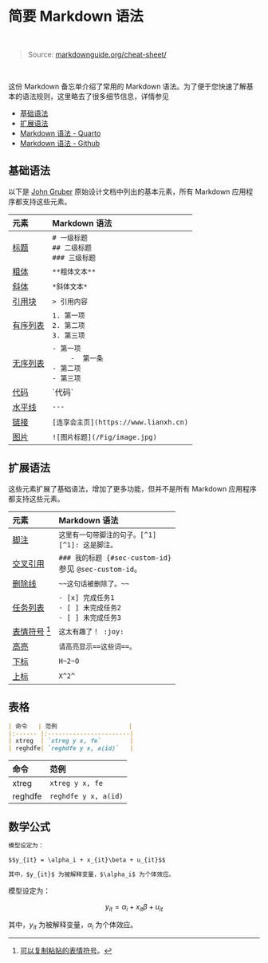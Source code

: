 # 简要 Markdown 语法

&emsp;

> Source: [markdownguide.org/cheat-sheet/](https://www.markdownguide.org/cheat-sheet/)

&emsp;

这份 Markdown 备忘单介绍了常用的 Markdown 语法。为了便于您快速了解基本的语法规则，这里略去了很多细节信息，详情参见 

- [基础语法](https://www.markdownguide.org/basic-syntax/) 
- [扩展语法](https://www.markdownguide.org/extended-syntax/) 
- [Markdown 语法 - Quarto](https://quarto.org/docs/authoring/markdown-basics.html)
- [Markdown 语法 - Github](https://docs.github.com/en/get-started/writing-on-github/getting-started-with-writing-and-formatting-on-github/basic-writing-and-formatting-syntax#using-emojis)

## 基础语法

以下是 [John Gruber](https://en.wikipedia.org/wiki/John_Gruber) 原始设计文档中列出的基本元素，所有 Markdown 应用程序都支持这些元素。

| 元素         | Markdown 语法                          |
| :------------ | :----------- |
| [标题](https://www.markdownguide.org/basic-syntax/#headings) | `# 一级标题`<br>`## 二级标题`<br>`### 三级标题`                        |
| [粗体](https://www.markdownguide.org/basic-syntax/#bold) | `**粗体文本**`                          |
| [斜体](https://www.markdownguide.org/basic-syntax/#italic) | `*斜体文本*`                      |
| [引用块](https://www.markdownguide.org/basic-syntax/#blockquotes-1) | `> 引用内容`                           |
| [有序列表](https://www.markdownguide.org/basic-syntax/#ordered-lists) | `1. 第一项`<br>`2. 第二项`<br>`3. 第三项` |
| [无序列表](https://www.markdownguide.org/basic-syntax/#unordered-lists) | `- 第一项`<br>&emsp; `  -  第一条`<br>`- 第二项`<br>`- 第三项`  |
| [代码](https://www.markdownguide.org/basic-syntax/#code) | \`代码`                                 |
| [水平线](https://www.markdownguide.org/basic-syntax/#horizontal-rules) | `---`                                    |
| [链接](https://www.markdownguide.org/basic-syntax/#links) | `[连享会主页](https://www.lianxh.cn)`       |
| [图片](https://www.markdownguide.org/basic-syntax/#images-1) | `![图片标题](/Fig/image.jpg)` |

## 扩展语法

这些元素扩展了基础语法，增加了更多功能，但并不是所有 Markdown 应用程序都支持这些元素。

| 元素      | Markdown 语法      |
| :-------- | :---------------- |
| [脚注](https://www.markdownguide.org/extended-syntax/#footnotes) | `这里有一句带脚注的句子。[^1]`<br>`[^1]: 这是脚注。` |
| [交叉引用](https://www.markdownguide.org/extended-syntax/#heading-ids) | `### 我的标题 {#sec-custom-id}`<br>参见 `@sec-custom-id`。      |
| [删除线](https://www.markdownguide.org/extended-syntax/#strikethrough) | `~~这句话被删除了。~~`                 |
| [任务列表](https://www.markdownguide.org/extended-syntax/#task-lists) | `- [x] 完成任务1`<br>`- [ ] 未完成任务2`<br>`- [ ] 未完成任务3` |
| [表情符号](https://www.markdownguide.org/extended-syntax/#emoji) [^1] | `这太有趣了！ :joy:`                |
| [高亮](https://www.markdownguide.org/extended-syntax/#highlight) | `请高亮显示==这些词==。` |
| [下标](https://www.markdownguide.org/extended-syntax/#subscript) | `H~2~O`                                  |
| [上标](https://www.markdownguide.org/extended-syntax/#superscript) | `X^2^`                                   |

[^1]: [可以复制粘贴的表情符号](https://www.markdownguide.org/extended-syntax/#copying-and-pasting-emoji)。

## 表格

```md
| 命令   | 范例                    |
|:------ |:-----------------------|
| xtreg  | `xtreg y x, fe`        |
| reghdfe| `reghdfe y x, a(id)`   |
```

| 命令   | 范例                    |
|:------ |:-----------------------|
| xtreg  | `xtreg y x, fe`        |
| reghdfe| `reghdfe y x, a(id)`   |


## 数学公式

```md
模型设定为：

$$y_{it} = \alpha_i + x_{it}\beta + u_{it}$$

其中，$y_{it}$ 为被解释变量，$\alpha_i$ 为个体效应。
```

模型设定为：

$$y_{it} = \alpha_i + x_{it}\beta + u_{it}$$

其中，$y_{it}$ 为被解释变量，$\alpha_i$ 为个体效应。
